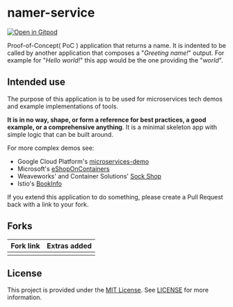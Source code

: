 # namer-service

[![Open in Gitpod](https://gitpod.io/button/open-in-gitpod.svg)](https://gitpod.io/#https://github.com/poc-hello-world/namer-service)

Proof-of-Concept( PoC ) application that returns a name. It is indented to be called by another application that composes a "_Greeting name!_" output. For example for "_Hello world!_" this app would be the one providing the "_world_".

## Intended use

The purpose of this application is to be used for microservices tech demos and example implementations of tools.

**It is in no way, shape, or form a reference for best practices, a good example, or a comprehensive anything**. It is a minimal skeleton app with simple logic that can be built around.

For more complex demos see:
- Google Cloud Platform's [microservices-demo](https://github.com/GoogleCloudPlatform/microservices-demo)
- Microsoft's [eShopOnContainers](https://github.com/dotnet-architecture/eShopOnContainers)
- Weaveworks' and Container Solutions' [Sock Shop](https://github.com/microservices-demo/microservices-demo)
- Istio's [BookInfo](https://istio.io/docs/examples/bookinfo/)

If you extend this application to do something, please create a Pull Request back with a link to your fork.

## Forks

| Fork link | Extras added |
|-----------|--------------|
|           |              |

## License

This project is provided under the [MIT License](https://github.com/poc-hello-world/namer-service/blob/master/LICENSE). See [LICENSE](https://github.com/poc-hello-world/namer-service/blob/master/LICENSE) for more information.
